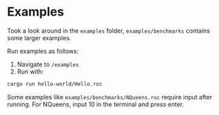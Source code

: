 # Examples

Took a look around in the `examples` folder, `examples/benchmarks` contains some larger examples.

Run examples as follows:

1. Navigate to `/examples`
2. Run with:

```bash
cargo run hello-world/Hello.roc
```

Some examples like `examples/benchmarks/NQueens.roc` require input after running.
For NQueens, input 10 in the terminal and press enter.
